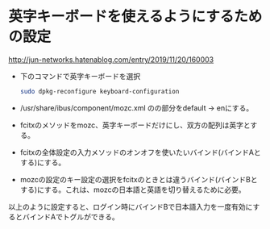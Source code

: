 # 英字キーボードを使えるようにするための設定
http://jun-networks.hatenablog.com/entry/2019/11/20/160003

* 下のコマンドで英字キーボードを選択 

  ```sh
  sudo dpkg-reconfigure keyboard-configuration
  ```

* /usr/share/ibus/component/mozc.xml の<layout>の部分をdefault -> enにする。
* fcitxのメソッドをmozc、英字キーボードだけにし、双方の配列は英字とする。
* fcitxの全体設定の入力メソッドのオンオフを使いたいバインド(バインドAとする)にする。
* mozcの設定のキー設定の選択をfcitxのときとは違うバインド(バインドBとする)にする。これは、mozcの日本語と英語を切り替えるために必要。

以上のように設定すると、ログイン時にバインドBで日本語入力を一度有効にするとバインドAでトグルができる。
